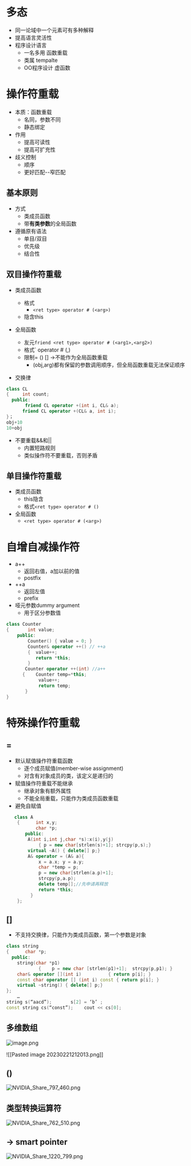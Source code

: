 # 多态
- 同一论域中一个元素可有多种解释
- 提高语言灵活性
- 程序设计语言
	- 一名多用 函数重载
	- 类属 tempalte
	- OO程序设计 虚函数

# 操作符重载
- 本质：函数重载
	- 名同，参数不同
	- 静态绑定
- 作用
	- 提高可读性 
	- 提高可扩充性
- 歧义控制
	- 顺序
	- 更好匹配--窄匹配

## 基本原则
- 方式
	- 类成员函数
	- 带**有类参数**的全局函数
- 遵循原有语法
	- 单目/双目
	- 优先级
	- 结合性

## 双目操作符重载
- 类成员函数
	- 格式
		- `<ret type> operator # (<arg>)`
	- 隐含this

- 全局函数
	- 友元`friend <ret type> operator # (<arg1>,<arg2>)`
	- 格式`<ret type> operator # (<arg1>,<arg2>) 
	- 限制= () [] ->不能作为全局函数重载
		- (obj,arg)都有保留的参数调用顺序，但全局函数重载无法保证顺序

- 交换律
```cpp
class CL
{     int count;
  public:
       friend CL operator +(int i, CL& a);
      friend CL operator +(CL& a, int i);
}；
obj+10
10+obj
```

- 不要重载&&和||
	- 内置短路规则
	- 类似操作符不要重载，否则矛盾

## 单目操作符重载
- 类成员函数
	- this隐含
	- 格式`<ret type> operator # ()`
- 全局函数
	- `<ret type> operator # (<arg>)`

# 自增自减操作符
- a++
	- 返回右值，a加以前的值
	- postfix
- ++a
	- 返回左值
	- prefix
- 哑元参数dummy argument
	- 用于区分参数值
```cpp
class Counter
{       int value;
    public:
        Counter() { value = 0; }
        Counter& operator ++() // ++a
        {  value++;
           return *this;
        }
       Counter operator ++(int) //a++
      {    Counter temp=*this;
            value++;
            return temp;
       }
}

```

# 特殊操作符重载
## =
- 默认赋值操作符重载函数
	- 逐个成员赋值(member-wise assignment)
	- 对含有对象成员的类，该定义是递归的
- 赋值操作符重载不能继承
	- 继承对象有额外属性
	- 不能全局重载，只能作为类成员函数重载
- 避免自赋值
```cpp
   class A
	{      int x,y;
	       char *p;
	   public:
	    A(int i,int j,char *s):x(i),y(j)
            { p = new char[strlen(s)+1]; strcpy(p,s);}
        virtual ~A() { delete[] p;}
        A& operator = (A& a){
			x = a.x; y = a.y;
			char *temp = p;
			p = new char[strlen(a.p)+1];
			strcpy(p,a.p);
			delete temp[];//先申请再释放
			return *this;
	     }
	};

```


## \[\]
- 不支持交换律，只能作为类成员函数，第一个参数是对象


```cpp
class string
{      char *p;
  public:
	string(char *p1) 
            {    p = new char [strlen(p1)+1];  strcpy(p,p1); }
	char& operator [](int i)          { return p[i]; }
	const char operator [] (int i) const { return p[i]; }
	virtual ~string() { delete[] p;}
};
	…
string s(“aacd”);	    s[2] = ‘b’ ;
const string cs(“const”);    cout << cs[0]; 
```

## 多维数组
![image.png](https://chillcharlie-img.oss-cn-hangzhou.aliyuncs.com/imgae/2023/02/21/4a92d4cce09096a5e7ec9c231edd93c0_20230221212002.png)

![[Pasted image 20230221212013.png]]



## ()
![NVIDIA_Share_797_460.png](https://chillcharlie-img.oss-cn-hangzhou.aliyuncs.com/imgae/2023/02/21/23f2fba08729b3d243d7e1bfc01650ec_NVIDIA_Share_797_460.png)

## 类型转换运算符
![NVIDIA_Share_762_510.png](https://chillcharlie-img.oss-cn-hangzhou.aliyuncs.com/imgae/2023/02/21/f157f289ebd1ecb33a84170be0476184_NVIDIA_Share_762_510.png)

## -> smart pointer
![NVIDIA_Share_1220_799.png](https://chillcharlie-img.oss-cn-hangzhou.aliyuncs.com/imgae/2023/02/21/37ef1ef4e453153e913e863cda4c42b0_NVIDIA_Share_1220_799.png)

